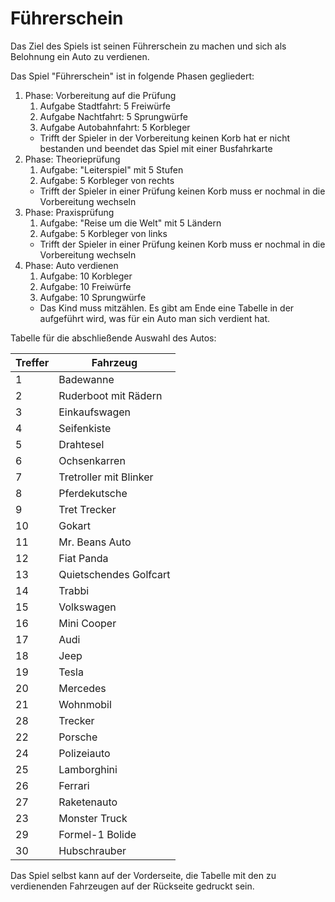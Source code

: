 # Führerschein

Das Ziel des Spiels ist seinen Führerschein zu machen und sich als Belohnung ein Auto zu verdienen.

Das Spiel "Führerschein" ist in folgende Phasen gegliedert:

1. Phase: Vorbereitung auf die Prüfung
    1. Aufgabe Stadtfahrt: 5 Freiwürfe
    2. Aufgabe Nachtfahrt: 5 Sprungwürfe
    3. Aufgabe Autobahnfahrt: 5 Korbleger
    * Trifft der Spieler in der Vorbereitung keinen Korb hat er nicht bestanden und beendet das Spiel mit einer Busfahrkarte
2. Phase: Theorieprüfung
    1. Aufgabe: "Leiterspiel" mit 5 Stufen
    2. Aufgabe: 5 Korbleger von rechts
    * Trifft der Spieler in einer Prüfung keinen Korb muss er nochmal in die Vorbereitung wechseln
3. Phase: Praxisprüfung
    1. Aufgabe: "Reise um die Welt" mit 5 Ländern
    2. Aufgabe: 5 Korbleger von links
    * Trifft der Spieler in einer Prüfung keinen Korb muss er nochmal in die Vorbereitung wechseln
4. Phase: Auto verdienen
    1. Aufgabe: 10 Korbleger
    2. Aufgabe: 10 Freiwürfe
    3. Aufgabe: 10 Sprungwürfe
    * Das Kind muss mitzählen. Es gibt am Ende eine Tabelle in der aufgeführt wird, was für ein Auto man sich verdient hat.

Tabelle für die abschließende Auswahl des Autos:

| Treffer | Fahrzeug               |
| ------- | ---------------------- |
| 1       | Badewanne              |
| 2       | Ruderboot mit Rädern   |
| 3       | Einkaufswagen          |
| 4       | Seifenkiste            |
| 5       | Drahtesel              |
| 6       | Ochsenkarren           |
| 7       | Tretroller mit Blinker |
| 8       | Pferdekutsche          |
| 9       | Tret Trecker           |
| 10      | Gokart                 |
| 11      | Mr. Beans Auto         |
| 12      | Fiat Panda             |
| 13      | Quietschendes Golfcart |
| 14      | Trabbi                 |
| 15      | Volkswagen             |
| 16      | Mini Cooper            |
| 17      | Audi                   |
| 18      | Jeep                   |
| 19      | Tesla                  |
| 20      | Mercedes               |
| 21      | Wohnmobil              |
| 28      | Trecker                |
| 22      | Porsche                |
| 24      | Polizeiauto            |
| 25      | Lamborghini            |
| 26      | Ferrari                |
| 27      | Raketenauto            |
| 23      | Monster Truck          |
| 29      | Formel-1 Bolide        |
| 30      | Hubschrauber           |

Das Spiel selbst kann auf der Vorderseite, die Tabelle mit den zu verdienenden Fahrzeugen auf der Rückseite gedruckt sein.
